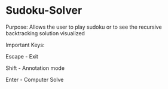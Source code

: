 # Sudoku-Solver
Purpose: Allows the user to play sudoku or to see the recursive backtracking solution visualized

Important Keys:

Escape - Exit

Shift - Annotation mode

Enter - Computer Solve
